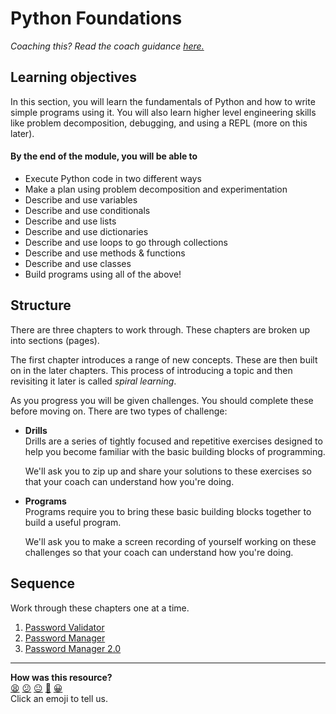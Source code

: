 # Python Foundations

_Coaching this? Read the coach guidance
[here.](https://github.com/makersacademy/slug/blob/main/materials/universe/foundations/python/DESIGN.x.md)_

## Learning objectives

In this section, you will learn the fundamentals of Python and how to write
simple programs using it. You will also learn higher level engineering skills
like problem decomposition, debugging, and using a REPL (more on this later).

#### By the end of the module, you will be able to

* Execute Python code in two different ways
* Make a plan using problem decomposition and experimentation
* Describe and use variables
* Describe and use conditionals
* Describe and use lists
* Describe and use dictionaries
* Describe and use loops to go through collections
* Describe and use methods & functions
* Describe and use classes
* Build programs using all of the above!

## Structure

<!-- OMITTED -->

There are three chapters to work through. These chapters are broken up into
sections (pages).

The first chapter introduces a range of new concepts. These are then built on in
the later chapters. This process of introducing a topic and then revisiting it
later is called _spiral learning_.

As you progress you will be given challenges. You should complete these before
moving on. There are two types of challenge:

* **Drills**  
  Drills are a series of tightly focused and repetitive exercises designed to
  help you become familiar with the basic building blocks of programming.

  We'll ask you to zip up and share your solutions to these exercises so
  that your coach can understand how you're doing.

* **Programs**  
  Programs require you to bring these basic building blocks together to build a
  useful program.

  We'll ask you to make a screen recording of yourself working on these
  challenges so that your coach can understand how you're doing.

<!-- OMITTED -->

## Sequence

Work through these chapters one at a time.

1. [Password Validator](./chapter1/README.md)
2. [Password Manager](./chapter2/README.md)
3. [Password Manager 2.0](./chapter3/README.md)


<!-- BEGIN GENERATED SECTION DO NOT EDIT -->

---

**How was this resource?**  
[😫](https://airtable.com/shrUJ3t7KLMqVRFKR?prefill_Repository=makersacademy%2Fpython_foundations&prefill_File=README.md&prefill_Sentiment=😫) [😕](https://airtable.com/shrUJ3t7KLMqVRFKR?prefill_Repository=makersacademy%2Fpython_foundations&prefill_File=README.md&prefill_Sentiment=😕) [😐](https://airtable.com/shrUJ3t7KLMqVRFKR?prefill_Repository=makersacademy%2Fpython_foundations&prefill_File=README.md&prefill_Sentiment=😐) [🙂](https://airtable.com/shrUJ3t7KLMqVRFKR?prefill_Repository=makersacademy%2Fpython_foundations&prefill_File=README.md&prefill_Sentiment=🙂) [😀](https://airtable.com/shrUJ3t7KLMqVRFKR?prefill_Repository=makersacademy%2Fpython_foundations&prefill_File=README.md&prefill_Sentiment=😀)  
Click an emoji to tell us.

<!-- END GENERATED SECTION DO NOT EDIT -->
